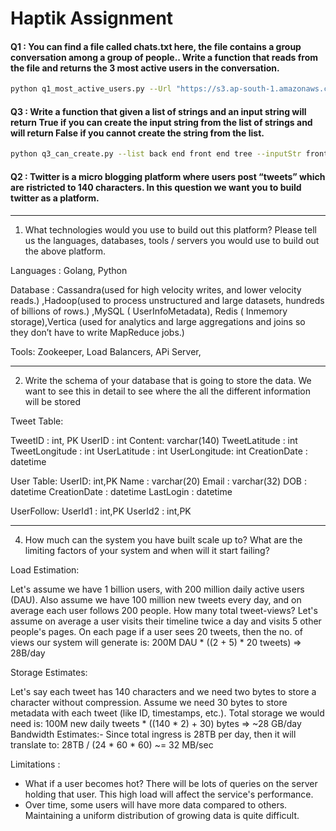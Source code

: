 # Haptik Assignment
#### Q1 : You can find a file called chats.txt here, the file contains a group conversation among a group of people.. Write a function that reads from the file and returns the 3 most active users in the conversation.
```sh
python q1_most_active_users.py --Url "https://s3.ap-south-1.amazonaws.com/haptikinterview/chats.txt"
```

#### Q3 : Write a function that given a list of strings and an input string will return True if you can create the input string from the list of strings and will return False if you cannot create the string from the list.
```sh
python q3_can_create.py --list back end front end tree --inputStr frontend
```

#### Q2 : Twitter is a micro blogging platform where users post “tweets” which are ristricted to 140 characters. In this question we want you to build twitter as a platform.
-------
 1. What technologies would you use to build out this platform? Please tell us the
languages, databases, tools / servers you would use to build out the above platform.


Languages : Golang, Python

Database :  Cassandra(used for high velocity writes, and lower velocity reads.)
          ,Hadoop(used to process unstructured and large datasets, hundreds of billions of rows.)
,MySQL ( UserInfoMetadata), Redis ( Inmemory storage),Vertica (used for analytics and large aggregations and joins so they don’t have to write MapReduce jobs.)

Tools: Zookeeper, Load Balancers, APi Server, 


-----------------
2. Write the schema of your database that is going to store the data. We want to see this in
detail to see where the all the different information will be stored

Tweet Table:

TweetID : int, PK
UserID : int
Content: varchar(140)
TweetLatitude : int
TweetLongitude : int
UserLatitude : int
UserLongitude: int
CreationDate : datetime


User Table:
UserID: int,PK
Name : varchar(20)
Email : varchar(32)
DOB : datetime
CreationDate : datetime
LastLogin : datetime


UserFollow:
UserId1 : int,PK
UserId2 : int,PK


-----------------
 4. How much can the system you have built scale up to? What are the limiting factors of
your system and when will it start failing?

Load Estimation: 

Let's assume we have 1 billion users, with 200 million daily active users (DAU). 
Also assume we have 100 million new tweets every day, and on average each user follows 200 people.
How many total tweet-views? Let's assume on average a user visits their timeline twice a day and visits 5 other people's pages.
On each page if a user sees 20 tweets, then the no. of views our system will generate is: 200M DAU * ((2 + 5) * 20 tweets) => 28B/day


Storage Estimates:

Let's say each tweet has 140 characters and we need two bytes to store a character without compression.
 Assume we need 30 bytes to store metadata with each tweet (like ID, timestamps, etc.). Total storage we would need is:
100M new daily tweets * ((140 * 2) + 30) bytes => ~28 GB/day
Bandwidth Estimates:-
Since total ingress is 28TB per day, then it will translate to:
28TB / (24 * 60 * 60) ~= 32 MB/sec

Limitations :
- What if a user becomes hot? There will be lots of queries on the server holding that user. 
This high load will affect the service's performance.
- Over time, some users will have more data compared to others. Maintaining a uniform distribution of growing data 
is quite difficult.
